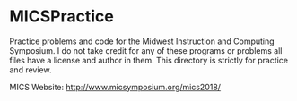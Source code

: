 # MICSPractice
Practice problems and code for the Midwest Instruction and Computing Symposium. I do not take credit for any of these programs or problems all files have a license and author in them. This directory is strictly for practice and review.

MICS Website: http://www.micsymposium.org/mics2018/
